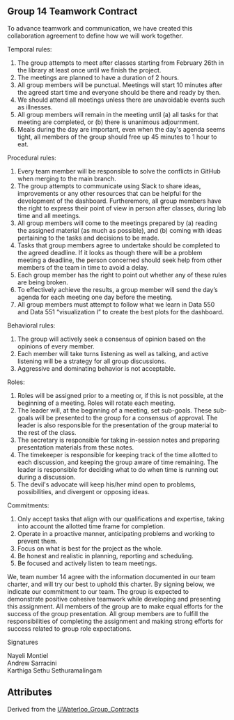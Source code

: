 
## Group 14 Teamwork Contract

To advance teamwork and communication, we have created this collaboration agreement to define how we will work together. 

Temporal rules:

1. The group attempts to meet after classes starting from February 26th in the library at least once until we finish the project.        
2. The meetings are planned to have a duration of 2 hours.      
3. All group members will be punctual. Meetings will start 10 minutes after the agreed start time and everyone should be there and ready by then.       
4. We should attend all meetings unless there are unavoidable events such as illnesses.        
5. All group members will remain in the meeting until (a) all tasks for that meeting are completed, or (b) there is unanimous adjournment.       
6. Meals during the day are important, even when the day's agenda seems tight, all members of the group should free up 45 minutes to 1 hour to eat.           

Procedural rules: 

1. Every team member will be responsible to solve the conflicts in GitHub when merging to the main branch.          
2. The group attempts to communicate using Slack to share ideas, improvements or any other resources that can be helpful for the development of the dashboard. Furtheremore, all group members have the right to express their point of view in person after classes, during lab time and all meetings. 
3. All group members will come to the meetings prepared by (a) reading the assigned material (as much as possible), and (b) coming with ideas pertaining to the tasks and decisions to be made.
4. Tasks that group members agree to undertake should be completed to the agreed deadline. If it looks as though there will be a problem meeting a deadline, the person concerned should seek help from other members of the team in time to avoid a delay.
5. Each group member has the right to point out whether any of these rules are being broken.
6. To effectively achieve the results, a group member will send the day’s agenda for each meeting one day before the meeting. 
7. All group members must attempt to follow what we learn in Data 550 and Data 551 “visualization I” to create the best plots for the dashboard.

Behavioral rules: 

1. The group will actively seek a consensus of opinion based on the opinions of every member.
2. Each member will take turns listening as well as talking, and active listening will be a strategy for all group discussions.
3. Aggressive and dominating behavior is not acceptable.

Roles: 

1. Roles will be assigned prior to a meeting or, if this is not possible, at the beginning of a meeting. Roles will rotate each meeting.
2. The leader will, at the beginning of a meeting, set sub-goals. These sub-goals will be presented to the group for a consensus of approval. The leader is also responsible for the presentation of the group material to the rest of the class.
3. The secretary is responsible for taking in-session notes and preparing presentation materials from these notes.
4. The timekeeper is responsible for keeping track of the time allotted to each discussion, and keeping the group aware of time remaining. The leader is responsible for deciding what to do when time is running out during a discussion.
5. The devil's advocate will keep his/her mind open to problems, possibilities, and divergent or opposing ideas.

Commitments:    

1. Only accept tasks that align with our qualifications and expertise, taking into account the allotted time frame for completion.
2. Operate in a proactive manner, anticipating problems and working to prevent them.
3. Focus on what is best for the project as the whole.
4. Be honest and realistic in planning, reporting and scheduling.
5. Be focused and actively listen to team meetings.


We, team number 14 agree with the information documented in our team charter, and will try our best to uphold this charter. By signing below, we indicate our commitment to our team. The group is expected to demonstrate positive cohesive teamwork while developing and presenting this assignment. All members of the group are to make equal efforts for the success of the group presentation. All group members are to fulfill the responsibilities of completing the assignment and making strong efforts for success related to group role expectations.

Signatures

Nayeli Montiel      
Andrew Sarracini        
Karthiga Sethu Sethuramalingam       


## Attributes

Derived from the [UWaterloo_Group_Contracts](https://uwaterloo.ca/centre-for-teaching-excellence/catalogs/tip-sheets/making-group-contracts)

